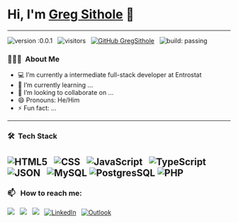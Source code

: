 # Hi, I'm [Greg Sithole](https://gregsithole.com) 👋

---

![version :0.0.1](https://img.shields.io/badge/version-0.0.1-informational) &nbsp;
![visitors](https://visitor-badge.glitch.me/badge?page_id=gregsithole) &nbsp;
[![GitHub GregSithole](https://img.shields.io/github/followers/GregSithole?label=follow&style=social)](https://github.com/GregSithole) &nbsp;
![build: passing](https://img.shields.io/badge/build-passing-success)



### 👨🏻‍💻 &nbsp;About Me

- 💻 I’m currently a intermediate full-stack developer at Entrostat
- 🌱 I’m currently learning ...
- 👯 I’m looking to collaborate on ...
- 😄 Pronouns: He/Him
- ⚡ Fun fact: ...

---

### 🛠 &nbsp;Tech Stack
![HTML5](https://img.shields.io/badge/HTML5-E34F26?style=flat&logo=html5&logoColor=white) &nbsp;
![CSS](https://img.shields.io/badge/-CSS-05122A?style=flat&logo=CSS3&logoColor=1572B6) &nbsp;
![JavaScript](https://img.shields.io/badge/-JavaScript-05122A?style=flat&logo=javascript) &nbsp;
![TypeScript](https://img.shields.io/badge/TypeScript-007ACC?style=flat&logo=typescript&logoColor=white) &nbsp;
![JSON](https://img.shields.io/badge/json-5E5C5C?style=flat&logo=json&logoColor=white) &nbsp;
![MySQL](https://img.shields.io/badge/MySQL-00000F?style=for-the-badge&logo=mysql&logoColor=white)
![PostgresSQL](https://img.shields.io/badge/PostgreSQL-316192?style=for-the-badge&logo=postgresql&logoColor=white)
![PHP](https://img.shields.io/badge/PHP-777BB4?style=flat&logo=php&logoColor=white) &nbsp;
---
### 📫 &nbsp; How to reach me:

<a href="https://facebook.com/Greg.Sithole"><img src="https://img.shields.io/badge/Facebook-1877F2?style=flat&logo=facebook&logoColor=white"/></a> &nbsp;
<a href="https://twitter.com/GregSithole"><img src="https://img.shields.io/badge/Twitter-1DA1F2?style=flat&logo=twitter&logoColor=white"/></a> &nbsp;
<a href="https://instagram.com/cikrosis"><img src="https://img.shields.io/badge/Instagram-E4405F?style=flat&logo=instagram&logoColor=white"/></a> &nbsp;
<a href="https://www.linkedin.com/in/greg-sithole-b6350558/"><img alt="LinkedIn" src="https://img.shields.io/badge/linkedin%20-%230077B5.svg?&style=flat&logo=linkedin&logoColor=white"/></a> &nbsp;
<a href="mailto:gregsithole@hotmail.co.za"><img alt="Outlook" src="https://img.shields.io/badge/Microsoft_Outlook-0078D4?style=flat&logo=microsoft-outlook&logoColor=white" /></a> &nbsp;



